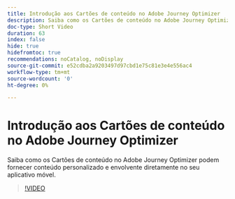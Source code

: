 ```yaml
---
title: Introdução aos Cartões de conteúdo no Adobe Journey Optimizer
description: Saiba como os Cartões de conteúdo no Adobe Journey Optimizer podem fornecer conteúdo personalizado e envolvente diretamente no seu aplicativo móvel.
doc-type: Short Video
duration: 63
index: false
hide: true
hidefromtoc: true
recommendations: noCatalog, noDisplay
source-git-commit: e52cdba2a9203497d97cbd1e75c81e3e4e556ac4
workflow-type: tm+mt
source-wordcount: '0'
ht-degree: 0%

---
```



# Introdução aos Cartões de conteúdo no Adobe Journey Optimizer

Saiba como os Cartões de conteúdo no Adobe Journey Optimizer podem fornecer conteúdo personalizado e envolvente diretamente no seu aplicativo móvel.

<!-- 62_S603_3442534_62_introduction-to-content-cards-in-adobe-journey-optimizer -->
>[!VIDEO](https://video.tv.adobe.com/v/3458206/?learn=on&enablevpops=true)
